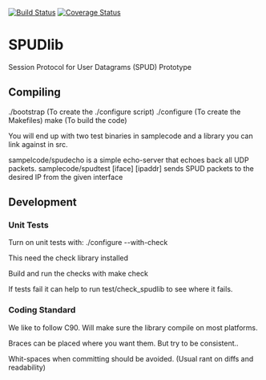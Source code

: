 [![Build Status](https://travis-ci.org/iptube/SPUDlib.svg?branch=master)](https://travis-ci.org/iptube/SPUDlib) 
[![Coverage Status](https://coveralls.io/repos/iptube/SPUDlib/badge.svg?branch=master)](https://coveralls.io/r/iptube/SPUDlib?branch=master)
# SPUDlib
Session Protocol for User Datagrams (SPUD) Prototype

## Compiling

./bootstrap   (To create the ./configure script)
./configure   (To create the Makefiles)
make          (To build the code)

You will end up with two test binaries in samplecode and a library you can link against in src.

sampelcode/spudecho is a simple echo-server that echoes back all UDP packets.
samplecode/spudtest [iface] [ipaddr] sends SPUD packets to the desired IP from the given interface

## Development

### Unit Tests
Turn on unit tests with:
./configure --with-check

This need the check library installed

Build and run the checks with
make check

If tests fail it can help to run
test/check_spudlib to see where it fails.

### Coding Standard

We like to follow C90. Will make sure the library compile on most platforms.

Braces can be placed where you want them. But try to be consistent..

Whit-spaces when committing should be avoided. (Usual rant on diffs and readability)

